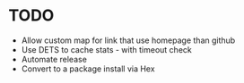 # TODO
- Allow custom map for link that use homepage than github
- Use DETS to cache stats - with timeout check
- Automate release
- Convert to a package install via Hex

